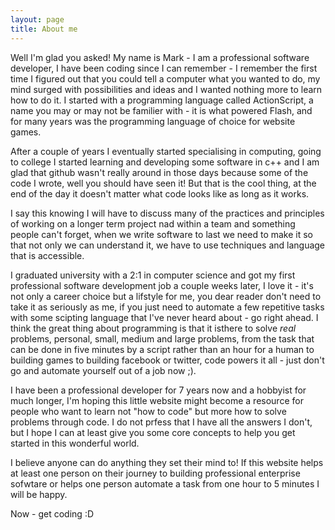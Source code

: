 ```yaml
---
layout: page
title: About me
---
```


Well I'm glad you asked! My name is Mark - I am a professional software developer, I have been coding since I  can remember - I remember the first time I figured out that you could tell a computer what you wanted to do, my mind surged with possibilities and ideas and I wanted nothing more to learn how to do it. I started with a programming language called ActionScript, a name you may or may not be familier with - it is what powered Flash, and for many years was the programming language of choice for website games. 

After a couple of years I eventually started specialising in computing, going to college I started learning and developing some software in c++ and I am glad that github wasn't really around in those days because some of the code  I wrote, well you should have seen it! But that is the cool thing, at the end of the day it doesn't matter what code looks like as long as it works.

I say this knowing I will have to discuss many of the practices and principles of working on a longer term project nad within a team and something people can't forget, when we write software to last we need to make it so that not only we can understand it, we have to use techniques and language that is accessible.

I graduated university with a 2:1 in computer science and got my first professional software development job a couple weeks later, I love it - it's not only a career choice but a lifstyle for me, you dear reader don't need to take it as seriously as me, if you just need to automate a few repetitive tasks with some scipting language that I've never heard about - go right ahead. I think the great thing about programming is that it isthere to solve *real* problems, personal, small, medium and large problems, from the task that can be done in five minutes by a script rather than an hour for a human to building games to building facebook or twitter, code powers it all - just don't go and automate yourself out of a job now ;).

I have been a professional developer for 7 years now and a hobbyist for much longer, I'm hoping this little website might become a resource for people who want to learn not "how to code" but more how to solve problems through code. I do not prfess that I have all the answers I don't, but I hope I can at least give you some core concepts to help you get started in this wonderful world.

I believe anyone can do anything they set their mind to! If this website helps at least one person on their journey to building professional enterprise sofwtare or helps one person automate a task from one hour to 5 minutes I will be happy.

Now - get coding :D